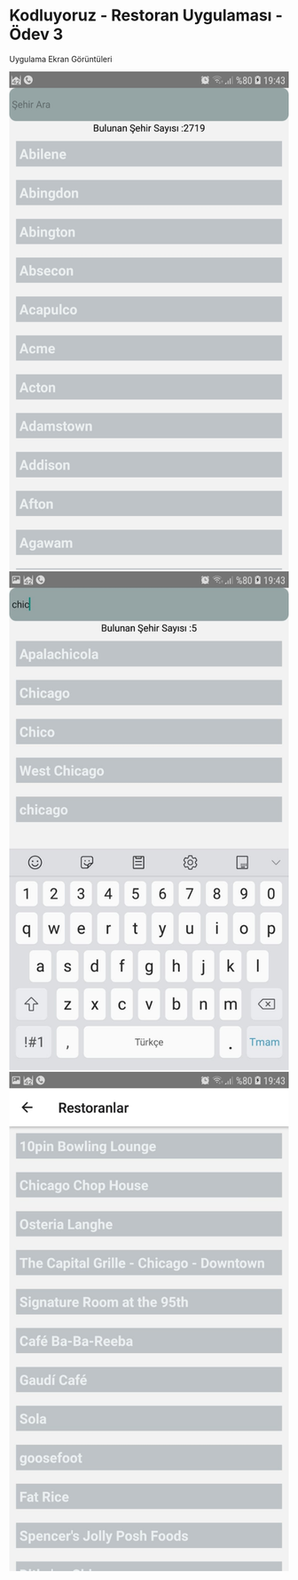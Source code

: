 # Kodluyoruz - Restoran Uygulaması - Ödev 3
Uygulama Ekran Görüntüleri

![alt text](https://github.com/hsnmrtermis/restaurantApp/blob/master/1.jpeg)
![alt text](https://github.com/hsnmrtermis/restaurantApp/blob/master/2.jpeg)
![alt text](https://github.com/hsnmrtermis/restaurantApp/blob/master/3.jpeg)

